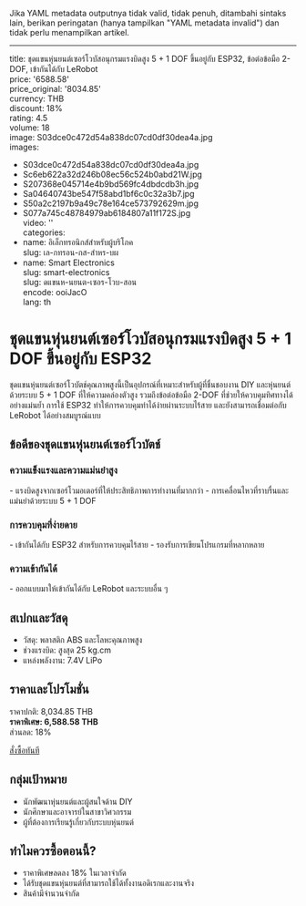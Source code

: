 Jika YAML metadata outputnya tidak valid, tidak penuh, ditambahi sintaks lain, berikan peringatan (hanya tampilkan "YAML metadata invalid") dan tidak perlu menampilkan artikel.

  

---
title: ชุดแขนหุ่นยนต์เซอร์โวบัสอนุกรมแรงบิดสูง 5 + 1 DOF ขึ้นอยู่กับ ESP32, ข้อต่อข้อมือ 2-DOF, เข้ากันได้กับ LeRobot  
price: '6588.58'  
price_original: '8034.85'  
currency: THB  
discount: 18%  
rating: 4.5  
volume: 18  
image: S03dce0c472d54a838dc07cd0df30dea4a.jpg  
images:  
  - S03dce0c472d54a838dc07cd0df30dea4a.jpg  
  - Sc6eb622a32d246b08ec56c524b0abd21W.jpg  
  - S207368e045714e4b9bd569fc4dbdcdb3h.jpg  
  - Sa04640743be547f58abd1bf6c0c32a3b7.jpg  
  - S50a2c2197b9a49c78e164ce573792629m.jpg  
  - S077a745c48784979ab6184807a11f172S.jpg  
video: ''  
categories:  
  - name: อิเล็กทรอนิกส์สำหรับผู้บริโภค  
    slug: เล-กทรอน-กส-สำหร-บผ  
  - name: Smart Electronics  
    slug: smart-electronics  
slug: ดแขนห-นยนต-เซอร-โวบ-สอน  
encode: ooiJacO  
lang: th  

# ชุดแขนหุ่นยนต์เซอร์โวบัสอนุกรมแรงบิดสูง 5 + 1 DOF ขึ้นอยู่กับ ESP32  

ชุดแขนหุ่นยนต์เซอร์โวบัตช์คุณภาพสูงนี้เป็นอุปกรณ์ที่เหมาะสำหรับผู้ที่ชื่นชอบงาน DIY และหุ่นยนต์ ด้วยระบบ 5 + 1 DOF ที่ให้ความคล่องตัวสูง รวมถึงข้อต่อข้อมือ 2-DOF ที่ช่วยให้ควบคุมทิศทางได้อย่างแม่นย้ำ การใช้ ESP32 ทำให้การควบคุมทำได้ง่ายผ่านระบบไร้สาย และยังสามารถเชื่อมต่อกับ LeRobot ได้อย่างสมบูรณ์แบบ  

  

## ข้อดีของชุดแขนหุ่นยนต์เซอร์โวบัตช์  

  

<h3>ความแข็งแรงและความแม่นยำสูง</h3>  
- แรงบิดสูงจากเซอร์โวมอเตอร์ที่ให้ประสิทธิภาพการทำงานที่มากกว่า  
- การเคลื่อนไหวที่ราบรื่นและแม่นยำด้วยระบบ 5 + 1 DOF  

  

<h3>การควบคุมที่ง่ายดาย</h3>  
- เข้ากันได้กับ ESP32 สำหรับการควบคุมไร้สาย  
- รองรับการเขียนโปรแกรมที่หลากหลาย  

  

<h3>ความเข้ากันได้</h3>  
- ออกแบบมาให้เข้ากันได้กับ LeRobot และระบบอื่น ๆ  

  

## สเปกและวัสดุ  

  
- วัสดุ: พลาสติก ABS และโลหะคุณภาพสูง  
- ช่วงแรงบิด: สูงสุด 25 kg.cm  
- แหล่งพลังงาน: 7.4V LiPo  

  

## ราคาและโปรโมชั่น  

  

ราคาปกติ: 8,034.85 THB  
**ราคาพิเศษ: 6,588.58 THB**  
ส่วนลด: 18%  

  

<div class="flex justify-center my-2">  
<a href="https://buy.csgad.com/ooiJacO" rel="nofollow sponsored" target="_blank" class="py-2 px-4 rounded-md text-white font-semibold bg-gradient-to-r from-[#f73c22] to-[#ff7b48]">สั่งซื้อทันที</a>  
</div>  

  

## กลุ่มเป้าหมาย  

- นักพัฒนาหุ่นยนต์และผู้สนใจด้าน DIY  
- นักศึกษาและอาจารย์ในสาขาวิศวกรรม  
- ผู้ที่ต้องการเรียนรู้เกี่ยวกับระบบหุ่นยนต์  

  

## ทำไมควรซื้อตอนนี้?  

  

- ราคาพิเศษลดลง 18% ในเวลาจำกัด  
- ได้รับชุดแขนหุ่นยนต์ที่สามารถใช้ได้ทั้งงานอดิเรกและงานจริง  
- สินค้ามีจำนวนจำกัด  

  

<div class="flex justify-center my-2">  
<a href="https://buy.csgad.com/ooiJacO" rel="nof